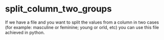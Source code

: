 # split_column_two_groups
If we have a file and you want to split the values from a column in two cases (for example: masculine or feminine; young or orld, etc) you can use this file achieved in python.
